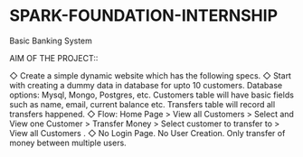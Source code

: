 # SPARK-FOUNDATION-INTERNSHIP

Basic Banking System

AIM OF THE PROJECT::

◇  Create a simple dynamic website which has the following specs.
◇  Start with creating a dummy data in database for upto 10 customers.
  Database options: Mysql, Mongo, Postgres, etc. Customers table will
  have basic fields such as name, email, current balance etc. Transfers
  table will record all transfers happened.
◇ Flow: Home Page > View all Customers > Select and View one Customer >
  Transfer Money > Select customer to transfer to > View all Customers .
◇ No Login Page. No User Creation. Only transfer of money between
  multiple users.
